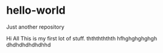 # hello-world
Just another repository

Hi All
This is my first lot of stuff.
thththththth
hfhghghghghgh
dhdhdhdhdhdhhd
